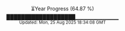 <p align="center">
⏳Year Progress (64.87 %) <br>
███████████████████▁▁▁▁▁▁▁▁▁▁▁ <br>
<sub>Updated: Mon, 25 Aug 2025 18:34:08 GMT</sub>
</p>

